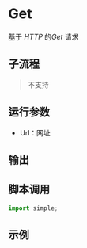 # Get 
基于 *HTTP* 的*Get* 请求

## 子流程
> 不支持


## 运行参数

* Url：网址



## 输出

    


## 脚本调用

```python
import simple;

```

## 示例